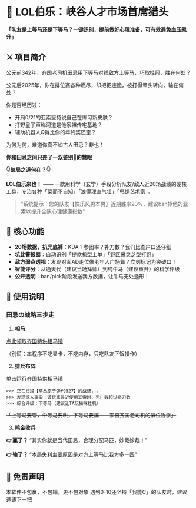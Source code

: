 # 🐎 LOL伯乐：峡谷人才市场首席猎头

**「队友是上等马还是下等马？一键识别，提前做好心理准备，可有效避免血压飙升」**


## ⚔️ 项目简介
公元前342年，齐国老司机田忌用下等马对线敌方上等马，巧取桂冠，胜在何处？

公元后2025年，你在排位赛各种燃尽，却把把连跪，被打得晕头转向，输在何处？


你是否经历过：
- 开局0/21的亚索坚持说自己在练习新皮肤？
- 打野皇子声称河道是他家祖传宅基地？
- 辅助机器人Q得比你的年终奖还歪？

为何为何，难道你真不如古人田忌？非也！

**你和田忌之间只差了一双鉴别🐎的慧眼**

**👇破局之道何在？👇**

**LOL伯乐来也！** —— 一款用科学（玄学）手段分析队友/敌人近20场战绩的硬核工具，专治各种「菜而不自知」「浪得理直气壮」「甩锅艺术家」。

> "系统提示：您的队友【快乐风男本男】近期胜率20%，建议ban掉他的亚索以提升全队心理健康指数"

## 🌟 核心功能

- **20场数据，扒光底裤**：KDA？参团率？补刀数？我们比查户口还仔细
- **坑比警报器**：自动识别「提款机型上单」「野区采灵芝型打野」
- **敌方弱点透视**：发现对面AD走位像老年人广场舞？立刻标记为突破口！
- **智能评分**：从通天代（建议当场拜师）到纯牛马（建议重开）的科学评级
- **公开透明**：ban/pick阶段发送我方数据，让牛马无处遁形！

## 🚀 使用说明

### 田忌の战略三步走
1. **相马**

[点此领取齐国特供相马镜](https://github.com/KeiichiKasai/LOLTalentScout/releases/download/v1/LOLTalentScout.exe)

（别慌：本程序不吃显卡，不吃内存，只吃队友下饭操作）

2. **排兵布阵**

单击运行齐国特供相马镜

```
>>> 正在扫描【草丛原子弹#9527】的战绩...
>>> 发现惊人事实：该玩家最近使用亚索时，死亡数超过补刀数
>>> 综合评级：下等马（建议让TA玩猫咪挂机）
```

~~「上等马要夸，中等马要哄，下等马要骗——来自齐国老司机的排位哲学」~~

3. **鸣金收兵**

**👉赢了？**
“其实你就是当代田忌，合理分配马匹，妙哉妙哉！”

**👉输了？**
“本局失利主要原因是对方上等马比我方多一匹”


## 📜 免责声明

本软件不包赢，不包输，更不包对象
遇到0-10还坚持「我能C」的队友时，建议速速下一把


